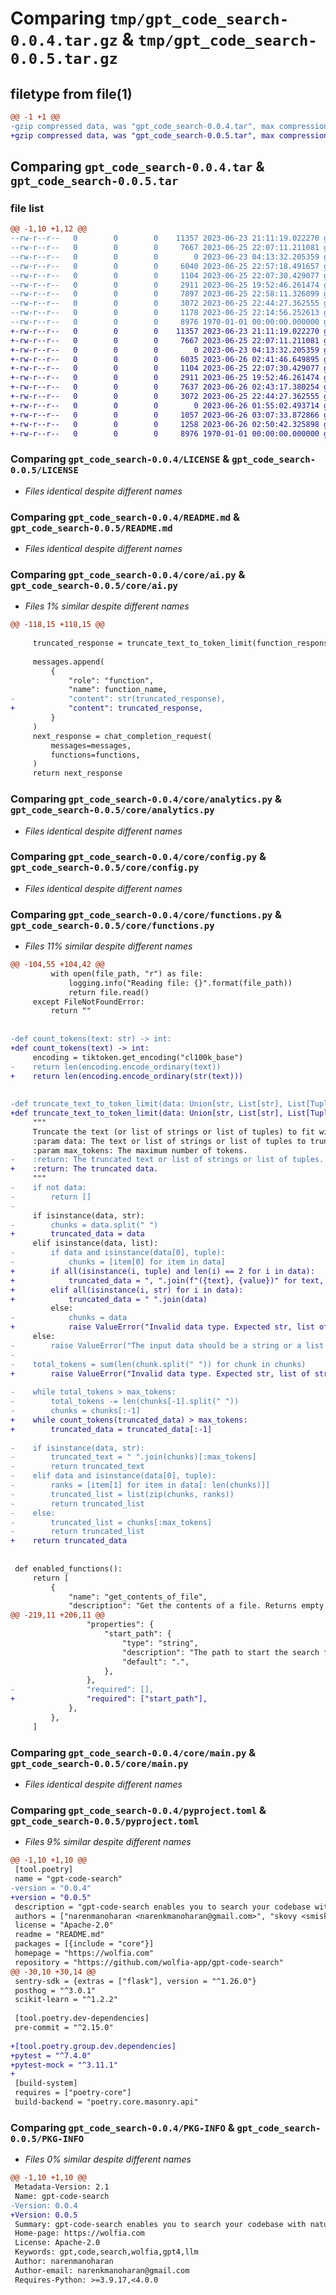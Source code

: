 # Comparing `tmp/gpt_code_search-0.0.4.tar.gz` & `tmp/gpt_code_search-0.0.5.tar.gz`

## filetype from file(1)

```diff
@@ -1 +1 @@
-gzip compressed data, was "gpt_code_search-0.0.4.tar", max compression
+gzip compressed data, was "gpt_code_search-0.0.5.tar", max compression
```

## Comparing `gpt_code_search-0.0.4.tar` & `gpt_code_search-0.0.5.tar`

### file list

```diff
@@ -1,10 +1,12 @@
--rw-r--r--   0        0        0    11357 2023-06-23 21:11:19.022270 gpt_code_search-0.0.4/LICENSE
--rw-r--r--   0        0        0     7667 2023-06-25 22:07:11.211081 gpt_code_search-0.0.4/README.md
--rw-r--r--   0        0        0        0 2023-06-23 04:13:32.205359 gpt_code_search-0.0.4/core/__init__.py
--rw-r--r--   0        0        0     6040 2023-06-25 22:57:18.491657 gpt_code_search-0.0.4/core/ai.py
--rw-r--r--   0        0        0     1104 2023-06-25 22:07:30.429077 gpt_code_search-0.0.4/core/analytics.py
--rw-r--r--   0        0        0     2911 2023-06-25 19:52:46.261474 gpt_code_search-0.0.4/core/config.py
--rw-r--r--   0        0        0     7897 2023-06-25 22:58:11.326099 gpt_code_search-0.0.4/core/functions.py
--rw-r--r--   0        0        0     3072 2023-06-25 22:44:27.362555 gpt_code_search-0.0.4/core/main.py
--rw-r--r--   0        0        0     1178 2023-06-25 22:14:56.252613 gpt_code_search-0.0.4/pyproject.toml
--rw-r--r--   0        0        0     8976 1970-01-01 00:00:00.000000 gpt_code_search-0.0.4/PKG-INFO
+-rw-r--r--   0        0        0    11357 2023-06-23 21:11:19.022270 gpt_code_search-0.0.5/LICENSE
+-rw-r--r--   0        0        0     7667 2023-06-25 22:07:11.211081 gpt_code_search-0.0.5/README.md
+-rw-r--r--   0        0        0        0 2023-06-23 04:13:32.205359 gpt_code_search-0.0.5/core/__init__.py
+-rw-r--r--   0        0        0     6035 2023-06-26 02:41:46.649895 gpt_code_search-0.0.5/core/ai.py
+-rw-r--r--   0        0        0     1104 2023-06-25 22:07:30.429077 gpt_code_search-0.0.5/core/analytics.py
+-rw-r--r--   0        0        0     2911 2023-06-25 19:52:46.261474 gpt_code_search-0.0.5/core/config.py
+-rw-r--r--   0        0        0     7637 2023-06-26 02:43:17.380254 gpt_code_search-0.0.5/core/functions.py
+-rw-r--r--   0        0        0     3072 2023-06-25 22:44:27.362555 gpt_code_search-0.0.5/core/main.py
+-rw-r--r--   0        0        0        0 2023-06-26 01:55:02.493714 gpt_code_search-0.0.5/core/tests/__init__.py
+-rw-r--r--   0        0        0     1057 2023-06-26 03:07:33.872866 gpt_code_search-0.0.5/core/tests/test_truncate_text.py
+-rw-r--r--   0        0        0     1258 2023-06-26 02:50:42.325898 gpt_code_search-0.0.5/pyproject.toml
+-rw-r--r--   0        0        0     8976 1970-01-01 00:00:00.000000 gpt_code_search-0.0.5/PKG-INFO
```

### Comparing `gpt_code_search-0.0.4/LICENSE` & `gpt_code_search-0.0.5/LICENSE`

 * *Files identical despite different names*

### Comparing `gpt_code_search-0.0.4/README.md` & `gpt_code_search-0.0.5/README.md`

 * *Files identical despite different names*

### Comparing `gpt_code_search-0.0.4/core/ai.py` & `gpt_code_search-0.0.5/core/ai.py`

 * *Files 1% similar despite different names*

```diff
@@ -118,15 +118,15 @@
 
     truncated_response = truncate_text_to_token_limit(function_response, MAX_TOKENS)
 
     messages.append(
         {
             "role": "function",
             "name": function_name,
-            "content": str(truncated_response),
+            "content": truncated_response,
         }
     )
     next_response = chat_completion_request(
         messages=messages,
         functions=functions,
     )
     return next_response
```

### Comparing `gpt_code_search-0.0.4/core/analytics.py` & `gpt_code_search-0.0.5/core/analytics.py`

 * *Files identical despite different names*

### Comparing `gpt_code_search-0.0.4/core/config.py` & `gpt_code_search-0.0.5/core/config.py`

 * *Files identical despite different names*

### Comparing `gpt_code_search-0.0.4/core/functions.py` & `gpt_code_search-0.0.5/core/functions.py`

 * *Files 11% similar despite different names*

```diff
@@ -104,55 +104,42 @@
         with open(file_path, "r") as file:
             logging.info("Reading file: {}".format(file_path))
             return file.read()
     except FileNotFoundError:
         return ""
 
 
-def count_tokens(text: str) -> int:
+def count_tokens(text) -> int:
     encoding = tiktoken.get_encoding("cl100k_base")
-    return len(encoding.encode_ordinary(text))
+    return len(encoding.encode_ordinary(str(text)))
 
 
-def truncate_text_to_token_limit(data: Union[str, List[str], List[Tuple[str, int]]], max_tokens: int):
+def truncate_text_to_token_limit(data: Union[str, List[str], List[Tuple[str, float]]], max_tokens: int) -> str:
     """
     Truncate the text (or list of strings or list of tuples) to fit within the maximum token limit.
     :param data: The text or list of strings or list of tuples to truncate.
     :param max_tokens: The maximum number of tokens.
-    :return: The truncated text or list of strings or list of tuples.
+    :return: The truncated data.
     """
-    if not data:
-        return []
-
     if isinstance(data, str):
-        chunks = data.split(" ")
+        truncated_data = data
     elif isinstance(data, list):
-        if data and isinstance(data[0], tuple):
-            chunks = [item[0] for item in data]
+        if all(isinstance(i, tuple) and len(i) == 2 for i in data):
+            truncated_data = ", ".join(f"({text}, {value})" for text, value in data)
+        elif all(isinstance(i, str) for i in data):
+            truncated_data = " ".join(data)
         else:
-            chunks = data
+            raise ValueError("Invalid data type. Expected str, list of str, or list of tuples (str, float).")
     else:
-        raise ValueError("The input data should be a string or a list of strings or a list of tuples.")
-
-    total_tokens = sum(len(chunk.split(" ")) for chunk in chunks)
+        raise ValueError("Invalid data type. Expected str, list of str, or list of tuples (str, float).")
 
-    while total_tokens > max_tokens:
-        total_tokens -= len(chunks[-1].split(" "))
-        chunks = chunks[:-1]
+    while count_tokens(truncated_data) > max_tokens:
+        truncated_data = truncated_data[:-1]
 
-    if isinstance(data, str):
-        truncated_text = " ".join(chunks)[:max_tokens]
-        return truncated_text
-    elif data and isinstance(data[0], tuple):
-        ranks = [item[1] for item in data[: len(chunks)]]
-        truncated_list = list(zip(chunks, ranks))
-        return truncated_list
-    else:
-        truncated_list = chunks[:max_tokens]
-        return truncated_list
+    return truncated_data
 
 
 def enabled_functions():
     return [
         {
             "name": "get_contents_of_file",
             "description": "Get the contents of a file. Returns empty string if the file is not found.",
@@ -219,11 +206,11 @@
                 "properties": {
                     "start_path": {
                         "type": "string",
                         "description": "The path to start the search from. Defaults to the current directory.",
                         "default": ".",
                     },
                 },
-                "required": [],
+                "required": ["start_path"],
             },
         },
     ]
```

### Comparing `gpt_code_search-0.0.4/core/main.py` & `gpt_code_search-0.0.5/core/main.py`

 * *Files identical despite different names*

### Comparing `gpt_code_search-0.0.4/pyproject.toml` & `gpt_code_search-0.0.5/pyproject.toml`

 * *Files 9% similar despite different names*

```diff
@@ -1,10 +1,10 @@
 [tool.poetry]
 name = "gpt-code-search"
-version = "0.0.4"
+version = "0.0.5"
 description = "gpt-code-search enables you to search your codebase with natural language."
 authors = ["narenmanoharan <narenkmanoharan@gmail.com>", "skovy <smiskoviak@gmail.com>"]
 license = "Apache-2.0"
 readme = "README.md"
 packages = [{include = "core"}]
 homepage = "https://wolfia.com"
 repository = "https://github.com/wolfia-app/gpt-code-search"
@@ -30,10 +30,14 @@
 sentry-sdk = {extras = ["flask"], version = "^1.26.0"}
 posthog = "^3.0.1"
 scikit-learn = "^1.2.2"
 
 [tool.poetry.dev-dependencies]
 pre-commit = "^2.15.0"
 
+[tool.poetry.group.dev.dependencies]
+pytest = "^7.4.0"
+pytest-mock = "^3.11.1"
+
 [build-system]
 requires = ["poetry-core"]
 build-backend = "poetry.core.masonry.api"
```

### Comparing `gpt_code_search-0.0.4/PKG-INFO` & `gpt_code_search-0.0.5/PKG-INFO`

 * *Files 0% similar despite different names*

```diff
@@ -1,10 +1,10 @@
 Metadata-Version: 2.1
 Name: gpt-code-search
-Version: 0.0.4
+Version: 0.0.5
 Summary: gpt-code-search enables you to search your codebase with natural language.
 Home-page: https://wolfia.com
 License: Apache-2.0
 Keywords: gpt,code,search,wolfia,gpt4,llm
 Author: narenmanoharan
 Author-email: narenkmanoharan@gmail.com
 Requires-Python: >=3.9.17,<4.0.0
```

